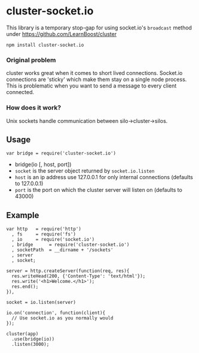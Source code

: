 # cluster-socket.io

This library is a temporary stop-gap for using socket.io's `broadcast` method under https://github.com/LearnBoost/cluster

`npm install cluster-socket.io`

### Original problem

cluster works great when it comes to short lived connections.  Socket.io connections are 'sticky' which make them stay on a single node process.  This is problematic when you want to send a message to every client connected.

### How does it work?

Unix sockets handle communication between silo->cluster->silos.


## Usage

`var bridge = require('cluster-socket.io')`

 - bridge(io [, host, port])
  - `socket` is the server object returned by  `socket.io.listen`
  - `host` is an ip address use 127.0.0.1 for only internal connections (defaults to 127.0.0.1)
  - `port` is the port on which the cluster server will listen on (defaults to 43000)


## Example

    var http   = require('http')
      , fs     = require('fs')
      , io     = require('socket.io')
      , bridge      = require('cluster-socket.io')
      , socketPath  = __dirname + '/sockets'
      , server
      , socket;

    server = http.createServer(function(req, res){
      res.writeHead(200, {'Content-Type': 'text/html'});
      res.write('<h1>Welcome.</h1>');
      res.end();
    }),

    socket = io.listen(server)

    io.on('connection', function(client){
      // Use socket.io as you normally would
    });

    cluster(app)
      .use(bridge(io))
      .listen(3000);
